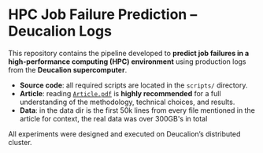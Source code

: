 # HPC Job Failure Prediction – Deucalion Logs

This repository contains the pipeline developed to **predict job failures in a high-performance computing (HPC) environment** using production logs from the **Deucalion supercomputer**.

- **Source code**: all required scripts are located in the `scripts/` directory.
- **Article**: reading [`Article.pdf`](./Article.pdf) is **highly recommended** for a full understanding of the methodology, technical choices, and results.
- **Data**: in the data dir is the first 50k lines from every file mentioned in the article for context, the real data was over 300GB's in total

All experiments were designed and executed on Deucalion’s distributed cluster.
